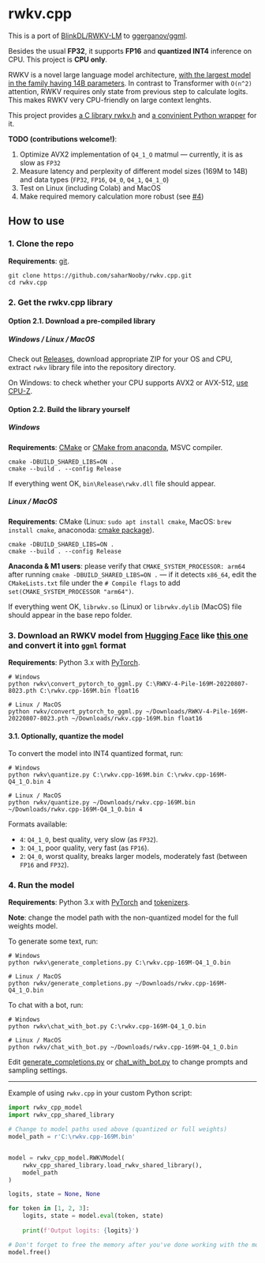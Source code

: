 # rwkv.cpp

This is a port of [BlinkDL/RWKV-LM](https://github.com/BlinkDL/RWKV-LM) to [ggerganov/ggml](https://github.com/ggerganov/ggml).

Besides the usual **FP32**, it supports **FP16** and **quantized INT4** inference on CPU. This project is **CPU only**.

RWKV is a novel large language model architecture, [with the largest model in the family having 14B parameters](https://huggingface.co/BlinkDL/rwkv-4-pile-14b). In contrast to Transformer with `O(n^2)` attention, RWKV requires only state from previous step to calculate logits. This makes RWKV very CPU-friendly on large context lenghts.

This project provides [a C library rwkv.h](rwkv.h) and [a convinient Python wrapper](rwkv%2Frwkv_cpp_model.py) for it.

**TODO (contributions welcome!)**:

1. Optimize AVX2 implementation of `Q4_1_O` matmul — currently, it is as slow as `FP32`
2. Measure latency and perplexity of different model sizes (169M to 14B) and data types (`FP32`, `FP16`, `Q4_0`, `Q4_1`, `Q4_1_O`)
3. Test on Linux (including Colab) and MacOS
4. Make required memory calculation more robust (see [#4](https://github.com/saharNooby/rwkv.cpp/issues/4))

## How to use

### 1. Clone the repo

**Requirements**: [git](https://gitforwindows.org/).

```commandline
git clone https://github.com/saharNooby/rwkv.cpp.git
cd rwkv.cpp
```

### 2. Get the rwkv.cpp library

#### Option 2.1. Download a pre-compiled library

##### Windows / Linux / MacOS

Check out [Releases](https://github.com/saharNooby/rwkv.cpp/releases), download appropriate ZIP for your OS and CPU, extract `rwkv` library file into the repository directory.

On Windows: to check whether your CPU supports AVX2 or AVX-512, [use CPU-Z](https://www.cpuid.com/softwares/cpu-z.html).

#### Option 2.2. Build the library yourself

##### Windows

**Requirements**: [CMake](https://cmake.org/download/) or [CMake from anaconda](https://anaconda.org/conda-forge/cmake), MSVC compiler.

```commandline
cmake -DBUILD_SHARED_LIBS=ON .
cmake --build . --config Release
```

If everything went OK, `bin\Release\rwkv.dll` file should appear.

##### Linux / MacOS

**Requirements**: CMake (Linux: `sudo apt install cmake`, MacOS: `brew install cmake`, anaconoda: [cmake package](https://anaconda.org/conda-forge/cmake)).

```commandline
cmake -DBUILD_SHARED_LIBS=ON .
cmake --build . --config Release
```

**Anaconda & M1 users**: please verify that `CMAKE_SYSTEM_PROCESSOR: arm64` after running `cmake -DBUILD_SHARED_LIBS=ON .` — if it detects `x86_64`, edit the `CMakeLists.txt` file under the `# Compile flags` to add `set(CMAKE_SYSTEM_PROCESSOR "arm64")`.

If everything went OK, `librwkv.so` (Linux) or `librwkv.dylib` (MacOS) file should appear in the base repo folder.


### 3. Download an RWKV model from [Hugging Face](https://huggingface.co/BlinkDL) like [this one](https://huggingface.co/BlinkDL/rwkv-4-pile-169m/blob/main/RWKV-4-Pile-169M-20220807-8023.pth) and convert it into `ggml` format

**Requirements**: Python 3.x with [PyTorch](https://pytorch.org/get-started/locally/).

```commandline
# Windows
python rwkv\convert_pytorch_to_ggml.py C:\RWKV-4-Pile-169M-20220807-8023.pth C:\rwkv.cpp-169M.bin float16

# Linux / MacOS
python rwkv/convert_pytorch_to_ggml.py ~/Downloads/RWKV-4-Pile-169M-20220807-8023.pth ~/Downloads/rwkv.cpp-169M.bin float16
```

#### 3.1. Optionally, quantize the model

To convert the model into INT4 quantized format, run:

```commandline
# Windows
python rwkv\quantize.py C:\rwkv.cpp-169M.bin C:\rwkv.cpp-169M-Q4_1_O.bin 4

# Linux / MacOS
python rwkv/quantize.py ~/Downloads/rwkv.cpp-169M.bin ~/Downloads/rwkv.cpp-169M-Q4_1_O.bin 4
```

Formats available:

- `4`: `Q4_1_O`, best quality, very slow (as `FP32`).
- `3`: `Q4_1`, poor quality, very fast (as `FP16`).
- `2`: `Q4_0`, worst quality, breaks larger models, moderately fast (between `FP16` and `FP32`).

### 4. Run the model

**Requirements**: Python 3.x with [PyTorch](https://pytorch.org/get-started/locally/) and [tokenizers](https://pypi.org/project/tokenizers/).

**Note**: change the model path with the non-quantized model for the full weights model.

To generate some text, run:

```commandline
# Windows
python rwkv\generate_completions.py C:\rwkv.cpp-169M-Q4_1_O.bin

# Linux / MacOS
python rwkv/generate_completions.py ~/Downloads/rwkv.cpp-169M-Q4_1_O.bin
```

To chat with a bot, run:

```commandline
# Windows
python rwkv\chat_with_bot.py C:\rwkv.cpp-169M-Q4_1_O.bin

# Linux / MacOS
python rwkv/chat_with_bot.py ~/Downloads/rwkv.cpp-169M-Q4_1_O.bin
```

Edit [generate_completions.py](rwkv%2Fgenerate_completions.py) or [chat_with_bot.py](rwkv%2Fchat_with_bot.py) to change prompts and sampling settings.

---

Example of using `rwkv.cpp` in your custom Python script:

```python
import rwkv_cpp_model
import rwkv_cpp_shared_library

# Change to model paths used above (quantized or full weights) 
model_path = r'C:\rwkv.cpp-169M.bin'


model = rwkv_cpp_model.RWKVModel(
    rwkv_cpp_shared_library.load_rwkv_shared_library(),
    model_path
)

logits, state = None, None

for token in [1, 2, 3]:
    logits, state = model.eval(token, state)
    
    print(f'Output logits: {logits}')

# Don't forget to free the memory after you've done working with the model
model.free()

```

